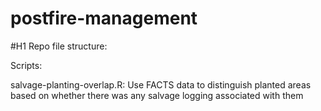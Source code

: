 # postfire-management

#H1 Repo file structure:













Scripts:

salvage-planting-overlap.R: Use FACTS data to distinguish planted areas based on whether there was any salvage logging associated with them
